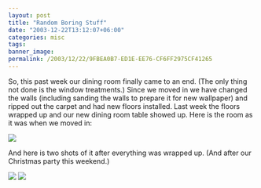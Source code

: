 ```yaml
---
layout: post
title: "Random Boring Stuff"
date: "2003-12-22T13:12:07+06:00"
categories: misc 
tags: 
banner_image: 
permalink: /2003/12/22/9FBEA0B7-ED1E-EE76-CF6FF2975CF41265
---
```


So, this past week our dining room finally came to an end. (The only thing not done is the window treatments.) Since we moved in we have changed the walls (including sanding the walls to prepare it for new wallpaper) and ripped out the carpet and had new floors installed. Last week the floors wrapped up and our new dining room table showed up. Here is the room as it was when we moved in:

<img src="http://www.camdenfamily.com/morpheus/blog/images/olddr.jpg">

And here is two shots of it after everything was wrapped up. (And after our Christmas party this weekend.)

<img src="http://www.camdenfamily.com/morpheus/blog/images/newdr.jpg">

<img src="http://www.camdenfamily.com/morpheus/blog/images/newdr2.jpg">